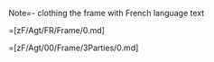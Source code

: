 Note=- clothing the frame with French language text

=[zF/Agt/FR/Frame/0.md]

=[zF/Agt/00/Frame/3Parties/0.md]
